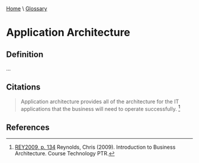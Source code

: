 [Home](../../index.html) \ [Glossary](glossary.html)

# Application Architecture

## Definition

...  

## Citations

> Application architecture provides all of the architecture for the IT applications that the business will need to operate successfully. [^1] 

## References

[^1]: [REY2009, p. 134](../references/books/Introduction-to-Business-Architecture.html) Reynolds, Chris (2009). Introduction to Business Architecture. Course Technology PTR.